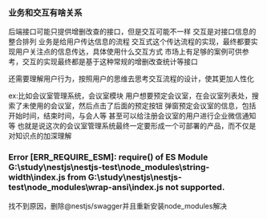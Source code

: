 ### 业务和交互有啥关系

后端接口可能只提供增删改查的接口，但是交互可能不一样
交互是对接口信息的整合排列
业务是给用户传达信息的流程
交互式这个传达流程的实现，最终都要实现用户关注点的信息传达，具体使用什么交互方式
市场上有足够的案例可供参考，交互的实现最终都是基于这种常规的增删改查统计等接口

还需要理解用户行为，按照用户的思维去思考交互流程的设计，使其更加人性化

ex:比如会议室管理系统，会议室模块
用户想要预定会议室，在会议室列表处，搜索了未使用的会议室，然后点击了后面的预定按钮
弹窗预定会议室的信息，包括开始时间，结束时间，与会人等
甚至可以给注册会议室的用户进行企业微信通知等
也就是说这次的会议室管理系统最终一定要形成一个可部署的产品，而不仅是对知识点的加深理解

### Error [ERR_REQUIRE_ESM]: require() of ES Module G:\study\nestjs\nestjs-test\node_modules\string-width\index.js from G:\study\nestjs\nestjs-test\node_modules\wrap-ansi\index.js not supported.

找不到原因，删除@nestjs/swagger并且重新安装node_modules解决
